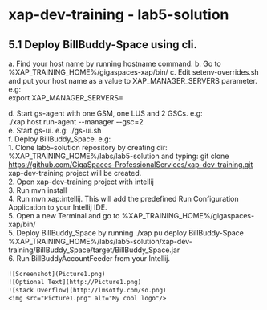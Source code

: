 # xap-dev-training - lab5-solution


## 5.1	Deploy BillBuddy-Space using cli.


a. Find your host name by running hostname command.
b. Go to %XAP_TRAINING_HOME%/gigaspaces-xap/bin/
c. Edit setenv-overrides.sh and put your host name as a value to XAP_MANAGER_SERVERS parameter. e.g: <br />
    export XAP_MANAGER_SERVERS=<your host name>

d. Start gs-agent with one GSM, one LUS and 2 GSCs. e.g: <br />
./xap host run-agent --manager --gsc=2 <br />
e.	Start gs-ui. e.g: ./gs-ui.sh <br />
f. Deploy BillBuddy_Space. e.g: <br />
    1. Clone lab5-solution repository by creating dir: %XAP_TRAINING_HOME%/labs/lab5-solution and typing: git clone <br /> https://github.com/GigaSpaces-ProfessionalServices/xap-dev-training.git
        xap-dev-training project will be created. <br />
    2. Open xap-dev-training project with intellij <br />
    3. Run mvn install <br />
    4. Run mvn xap:intellij. This will add the predefined Run Configuration Application to your Intellij IDE. <br />
    5. Open a new Terminal and go to %XAP_TRAINING_HOME%/gigaspaces-xap/bin/ <br />
    5. Deploy BillBuddy_Space by running ./xap pu deploy BillBuddy-Space %XAP_TRAINING_HOME%/labs/lab5-solution/xap-dev-training/BillBuddy_Space/target/BillBuddy_Space.jar <br />
    6. Run BillBuddyAccountFeeder from your Intellij.

    ![Screenshot](Picture1.png)
    ![Optional Text](http://Picture1.png)
    ![stack Overflow](http://lmsotfy.com/so.png)
    <img src="Picture1.png" alt="My cool logo"/>
